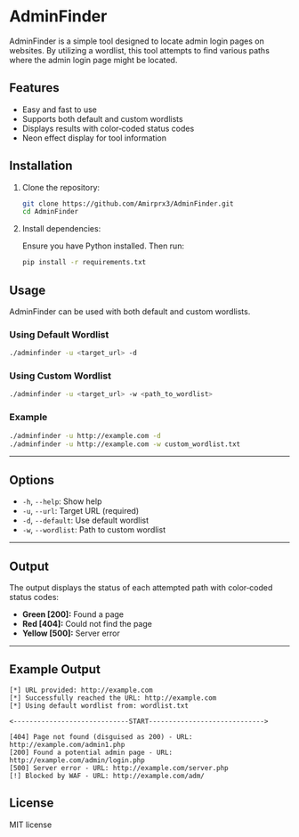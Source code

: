 # AdminFinder

AdminFinder is a simple tool designed to locate admin login pages on websites. By utilizing a wordlist, this tool attempts to find various paths where the admin login page might be located.

## Features

- Easy and fast to use  
- Supports both default and custom wordlists  
- Displays results with color‑coded status codes  
- Neon effect display for tool information

## Installation

1. Clone the repository:

   ```bash
   git clone https://github.com/Amirprx3/AdminFinder.git
   cd AdminFinder
   ```

2. Install dependencies:

   Ensure you have Python installed. Then run:

   ```bash
   pip install -r requirements.txt
   ```

## Usage

AdminFinder can be used with both default and custom wordlists.

### Using Default Wordlist

```bash
./adminfinder -u <target_url> -d
```

### Using Custom Wordlist

```bash
./adminfinder -u <target_url> -w <path_to_wordlist>
```

### Example

```bash
./adminfinder -u http://example.com -d
./adminfinder -u http://example.com -w custom_wordlist.txt
```

---

## Options

- `-h`, `--help`: Show help  
- `-u`, `--url`: Target URL (required)  
- `-d`, `--default`: Use default wordlist  
- `-w`, `--wordlist`: Path to custom wordlist

---

## Output

The output displays the status of each attempted path with color‑coded status codes:

- **Green [200]:** Found a page  
- **Red [404]:** Could not find the page  
- **Yellow [500]:** Server error

---

## Example Output
```
[*] URL provided: http://example.com
[*] Successfully reached the URL: http://example.com
[*] Using default wordlist from: wordlist.txt

<-----------------------------START----------------------------->

[404] Page not found (disguised as 200) - URL: http://example.com/admin1.php
[200] Found a potential admin page - URL: http://example.com/admin/login.php
[500] Server error - URL: http://example.com/server.php
[!] Blocked by WAF - URL: http://example.com/adm/
```


## License

MIT license

